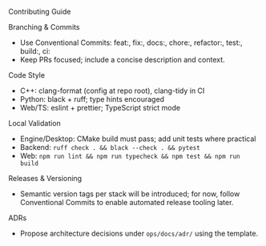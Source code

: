 Contributing Guide

Branching & Commits
- Use Conventional Commits: feat:, fix:, docs:, chore:, refactor:, test:, build:, ci:
- Keep PRs focused; include a concise description and context.

Code Style
- C++: clang-format (config at repo root), clang-tidy in CI
- Python: black + ruff; type hints encouraged
- Web/TS: eslint + prettier; TypeScript strict mode

Local Validation
- Engine/Desktop: CMake build must pass; add unit tests where practical
- Backend: `ruff check . && black --check . && pytest`
- Web: `npm run lint && npm run typecheck && npm test && npm run build`

Releases & Versioning
- Semantic version tags per stack will be introduced; for now, follow Conventional Commits to enable automated release tooling later.

ADRs
- Propose architecture decisions under `ops/docs/adr/` using the template.

